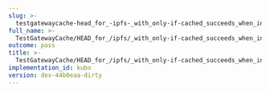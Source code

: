 ```yaml
---
slug: >-
  testgatewaycache-head_for_-ipfs-_with_only-if-cached_succeeds_when_in_local_datastore
full_name: >-
  TestGatewayCache/HEAD_for_/ipfs/_with_only-if-cached_succeeds_when_in_local_datastore
outcome: pass
title: >-
  TestGatewayCache/HEAD_for_/ipfs/_with_only-if-cached_succeeds_when_in_local_datastore
implementation_id: kubo
version: dev-44b0eaa-dirty
---
```


